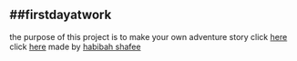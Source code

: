##firstdayatwork
-------------
the purpose of this project is to make your own adventure story
click [here](home.md)
click [here]()
made by [habibah shafee]()